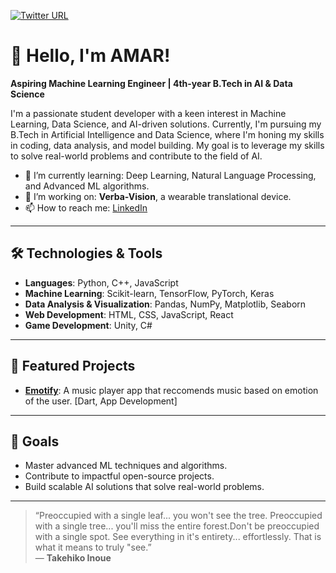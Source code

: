 [![Twitter URL](https://img.shields.io/twitter/follow/Amar65266)](https://twitter.com/Amar65266)

# 👋 Hello, I'm AMAR!

**Aspiring Machine Learning Engineer | 4th-year B.Tech in AI & Data Science**

I'm a passionate student developer with a keen interest in Machine Learning, Data Science, and AI-driven solutions. Currently, I'm pursuing my B.Tech in Artificial Intelligence and Data Science, where I'm honing my skills in coding, data analysis, and model building. My goal is to leverage my skills to solve real-world problems and contribute to the field of AI.

- 🌱 I’m currently learning: Deep Learning, Natural Language Processing, and Advanced ML algorithms.
- 🔭 I’m working on: **Verba-Vision**, a wearable translational device.
- 📫 How to reach me: [LinkedIn](https://www.linkedin.com/in/amar-deep-85618821a/)

---

## 🛠️ Technologies & Tools

- **Languages**: Python, C++, JavaScript
- **Machine Learning**: Scikit-learn, TensorFlow, PyTorch, Keras
- **Data Analysis & Visualization**: Pandas, NumPy, Matplotlib, Seaborn
- **Web Development**: HTML, CSS, JavaScript, React
- **Game Development**: Unity, C#

---


## 📂 Featured Projects

- **[Emotify](https://github.com/Amar033/Emotify)**: A music player app that reccomends music based on emotion of the user. [Dart, App Development]

---

## 🎯 Goals

- Master advanced ML techniques and algorithms.
- Contribute to impactful open-source projects.
- Build scalable AI solutions that solve real-world problems.

---

>“Preoccupied with a single leaf... you won't see the tree. Preoccupied with a single tree... you'll miss the entire forest.Don't be preoccupied with a single spot. See everything in it's entirety... effortlessly. That is what it means to truly "see.”<br>― **Takehiko Inoue**

